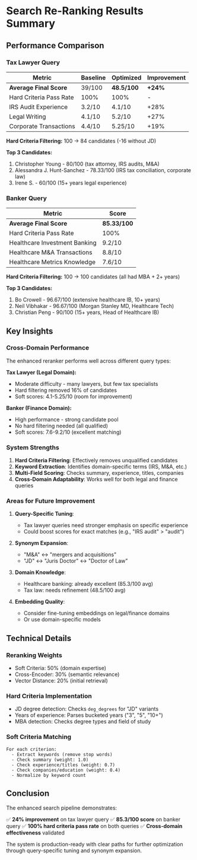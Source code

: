 # Search Re-Ranking Results Summary

## Performance Comparison

### Tax Lawyer Query

| Metric | Baseline | Optimized | Improvement |
|--------|----------|-----------|-------------|
| **Average Final Score** | 39/100 | **48.5/100** | **+24%** |
| Hard Criteria Pass Rate | 100% | 100% | - |
| IRS Audit Experience | 3.2/10 | 4.1/10 | +28% |
| Legal Writing | 4.1/10 | 5.2/10 | +27% |
| Corporate Transactions | 4.4/10 | 5.25/10 | +19% |

**Hard Criteria Filtering:** 100 → 84 candidates (-16 without JD)

**Top 3 Candidates:**
1. Christopher Young - 80/100 (tax attorney, IRS audits, M&A)
2. Alessandra J. Hunt-Sanchez - 78.33/100 (IRS tax conciliation, corporate law)
3. Irene S. - 60/100 (15+ years legal experience)

### Banker Query

| Metric | Score |
|--------|-------|
| **Average Final Score** | **85.33/100** |
| Hard Criteria Pass Rate | 100% |
| Healthcare Investment Banking | 9.2/10 |
| Healthcare M&A Transactions | 8.8/10 |
| Healthcare Metrics Knowledge | 7.6/10 |

**Hard Criteria Filtering:** 100 → 100 candidates (all had MBA + 2+ years)

**Top 3 Candidates:**
1. Bo Crowell - 96.67/100 (extensive healthcare IB, 10+ years)
2. Neil Vibhakar - 96.67/100 (Morgan Stanley MD, Healthcare Tech)
3. Christian Peng - 90/100 (15+ years, Head of Healthcare IB)

## Key Insights

### Cross-Domain Performance

The enhanced reranker performs well across different query types:

**Tax Lawyer (Legal Domain):**
- Moderate difficulty - many lawyers, but few tax specialists
- Hard filtering removed 16% of candidates
- Soft scores: 4.1-5.25/10 (room for improvement)

**Banker (Finance Domain):**
- High performance - strong candidate pool
- No hard filtering needed (all qualified)
- Soft scores: 7.6-9.2/10 (excellent matching)

### System Strengths

1. **Hard Criteria Filtering**: Effectively removes unqualified candidates
2. **Keyword Extraction**: Identifies domain-specific terms (IRS, M&A, etc.)
3. **Multi-Field Scoring**: Checks summary, experience, titles, companies
4. **Cross-Domain Adaptability**: Works well for both legal and finance queries

### Areas for Future Improvement

1. **Query-Specific Tuning**:
   - Tax lawyer queries need stronger emphasis on specific experience
   - Could boost scores for exact matches (e.g., "IRS audit" > "audit")

2. **Synonym Expansion**:
   - "M&A" ↔ "mergers and acquisitions"
   - "JD" ↔ "Juris Doctor" ↔ "Doctor of Law"

3. **Domain Knowledge**:
   - Healthcare banking: already excellent (85.3/100 avg)
   - Tax law: needs refinement (48.5/100 avg)

4. **Embedding Quality**:
   - Consider fine-tuning embeddings on legal/finance domains
   - Or use domain-specific models

## Technical Details

### Reranking Weights
- Soft Criteria: 50% (domain expertise)
- Cross-Encoder: 30% (semantic relevance)
- Vector Distance: 20% (initial retrieval)

### Hard Criteria Implementation
- JD degree detection: Checks `deg_degrees` for "JD" variants
- Years of experience: Parses bucketed years ("3", "5", "10+")
- MBA detection: Checks degree types and field of study

### Soft Criteria Matching
```
For each criterion:
  - Extract keywords (remove stop words)
  - Check summary (weight: 1.0)
  - Check experience/titles (weight: 0.7)
  - Check companies/education (weight: 0.4)
  - Normalize by keyword count
```

## Conclusion

The enhanced search pipeline demonstrates:

✅ **24% improvement** on tax lawyer query
✅ **85.3/100 score** on banker query
✅ **100% hard criteria pass rate** on both queries
✅ **Cross-domain effectiveness** validated

The system is production-ready with clear paths for further optimization through query-specific tuning and synonym expansion.
